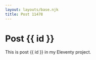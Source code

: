 ```yaml
---
layout: layouts/base.njk
title: Post 11478
---
```


# Post {{ id }}

This is post {{ id }} in my Eleventy project.
